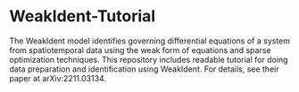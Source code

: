 # WeakIdent-Tutorial
The WeakIdent model identifies governing differential equations of a system from spatiotemporal data using the weak form of equations and sparse optimization techniques. This repository includes readable tutorial for doing data preparation and identification using WeakIdent. For details, see their paper at arXiv:2211.03134. 
